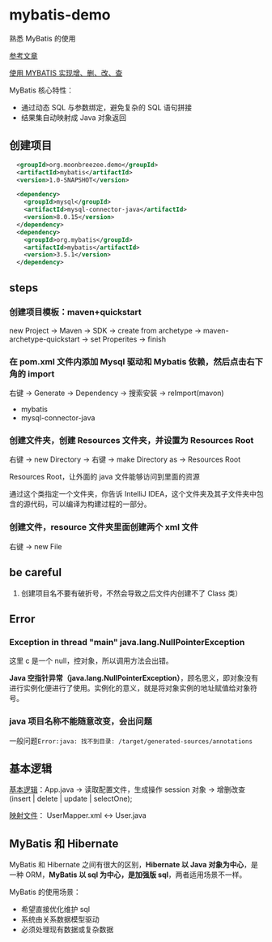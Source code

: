 # mybatis-demo

熟悉 MyBatis 的使用

[参考文章](https://juejin.im/post/5b0f71e96fb9a00a031dfec1)

[使用 MYBATIS 实现增、删、改、查](https://www.qikegu.com/docs/1870)

MyBatis 核心特性：

- 通过动态 SQL 与参数绑定，避免复杂的 SQL 语句拼接
- 结果集自动映射成 Java 对象返回

## 创建项目

```xml
  <groupId>org.moonbreezee.demo</groupId>
  <artifactId>mybatis</artifactId>
  <version>1.0-SNAPSHOT</version>

  <dependency>
    <groupId>mysql</groupId>
    <artifactId>mysql-connector-java</artifactId>
    <version>8.0.15</version>
  </dependency>
  <dependency>
    <groupId>org.mybatis</groupId>
    <artifactId>mybatis</artifactId>
    <version>3.5.1</version>
  </dependency>
```

## steps

### 创建项目模板：maven+quickstart

new Project -> Maven -> SDK -> create from archetype -> maven-archetype-quickstart -> set Properites -> finish

### 在 pom.xml 文件内添加 Mysql 驱动和 Mybatis 依赖，然后点击右下角的 import

右键 -> Generate -> Dependency -> 搜索安装 -> reImport(mavon)

- mybatis
- mysql-connector-java

### 创建文件夹，创建 Resources 文件夹，并设置为 Resources Root

右键 -> new Directory -> 右键 -> make Directory as -> Resources Root

Resources Root，让外面的 java 文件能够访问到里面的资源

通过这个类指定一个文件夹，你告诉 IntelliJ IDEA，这个文件夹及其子文件夹中包含的源代码，可以编译为构建过程的一部分。

### 创建文件，resource 文件夹里面创建两个 xml 文件

右键 -> new File

## be careful

1. 创建项目名不要有破折号，不然会导致之后文件内创建不了 Class 类）

## Error

### Exception in thread "main" java.lang.NullPointerException

这里 c 是一个 null，控对象，所以调用方法会出错。

**Java 空指针异常（java.lang.NullPointerException）**，顾名思义，即对象没有进行实例化便进行了使用。实例化的意义，就是将对象实例的地址赋值给对象符号。

### java 项目名称不能随意改变，会出问题

一般问题`Error:java: 找不到目录: /target/generated-sources/annotations`

## 基本逻辑

[基本逻辑](https://www.qikegu.com/docs/2387)：App.java -> 读取配置文件，生成操作 session 对象 -> 增删改查(insert | delete | update | selectOne);

[映射文件](https://www.qikegu.com/docs/2388)： UserMapper.xml <-> User.java

## MyBatis 和 Hibernate

MyBatis 和 Hibernate 之间有很大的区别，**Hibernate 以 Java 对象为中心**，是一种 ORM，**MyBatis 以 sql 为中心，是加强版 sql**，两者适用场景不一样。

MyBatis 的使用场景：

- 希望直接优化维护 sql
- 系统由关系数据模型驱动
- 必须处理现有数据或复杂数据
